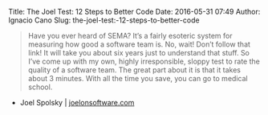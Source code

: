 Title: The Joel Test: 12 Steps to Better Code
Date: 2016-05-31 07:49
Author: Ignacio Cano
Slug: the-joel-test:-12-steps-to-better-code

> Have you ever heard of SEMA? It’s a fairly esoteric system for measuring
> how good a software team is. No, wait! Don’t follow that link! It will take
> you about six years just to understand that stuff. So I’ve come up with my
> own, highly irresponsible, sloppy test to rate the quality of a software
> team. The great part about it is that it takes about 3 minutes. With all the
> time you save, you can go to medical school.

- Joel Spolsky | [joelonsoftware.com][]

  [joelonsoftware.com]: http://www.joelonsoftware.com/articles/fog0000000043.html
    "The Joel Test: 12 Steps to Better Code"
